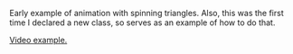 Early example of animation with spinning triangles.  Also, this was the first time I declared a new class, so serves as an example of how to do that.

[Video example.](https://vimeo.com/110936580)
